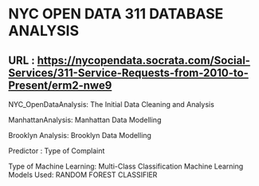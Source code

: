 # NYC OPEN DATA 311 DATABASE ANALYSIS
## URL :  https://nycopendata.socrata.com/Social-Services/311-Service-Requests-from-2010-to-Present/erm2-nwe9

NYC_OpenDataAnalysis: The Initial Data Cleaning and Analysis 

ManhattanAnalysis: Manhattan Data Modelling

Brooklyn Analysis: Brooklyn Data Modelling

Predictor : Type of Complaint

Type of Machine Learning: Multi-Class Classification
Machine Learning Models Used: RANDOM FOREST CLASSIFIER
